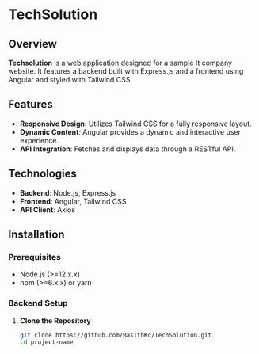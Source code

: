 ﻿# TechSolution

## Overview

**Techsolution** is a web application designed for a sample It company website. It features a backend built with Express.js and a frontend using Angular and styled with Tailwind CSS.

## Features

- **Responsive Design**: Utilizes Tailwind CSS for a fully responsive layout.
- **Dynamic Content**: Angular provides a dynamic and interactive user experience.
- **API Integration**: Fetches and displays data through a RESTful API.

## Technologies

- **Backend**: Node.js, Express.js
- **Frontend**: Angular, Tailwind CSS
- **API Client**: Axios

## Installation

### Prerequisites

- Node.js (>=12.x.x)
- npm (>=6.x.x) or yarn

### Backend Setup

1. **Clone the Repository**

   ```bash
   git clone https://github.com/BasithKc/TechSolution.git
   cd project-name
